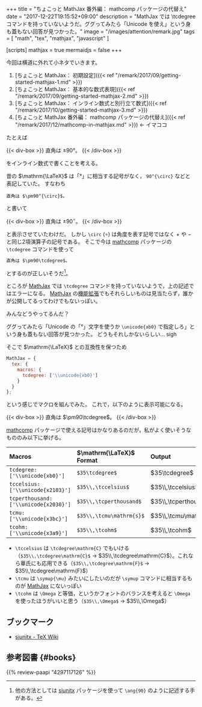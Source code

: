 +++
title = "ちょこっと MathJax 番外編： mathcomp パッケージの代替え"
date =  "2017-12-22T19:15:52+09:00"
description = "MathJax では \\tcdegree コマンドを持っていないようだ。ググってみたら「Unicode を使え」という身も蓋もない回答が見つかった。"
image = "/images/attention/remark.jpg"
tags = [ "math", "tex", "mathjax", "javascript" ]

[scripts]
  mathjax = true
  mermaidjs = false
+++

今回は横道に外れて小ネタでいきます。

1. [ちょこっと MathJax： 初期設定]({{< ref "/remark/2017/09/getting-started-mathjax-1.md" >}})
2. [ちょこっと MathJax： 基本的な数式表現]({{< ref "/remark/2017/09/getting-started-mathjax-2.md" >}})
3. [ちょこっと MathJax： インライン数式と別行立て数式]({{< ref "/remark/2017/10/getting-started-mathjax-3.md" >}})
4. [ちょこっと MathJax 番外編： mathcomp パッケージの代替え]({{< ref "/remark/2017/12/mathcomp-in-mathjax.md" >}}) ← イマココ

たとえば

{{< div-box >}}
直角は ±90°。
{{< /div-box >}}

をインライン数式で書くことを考える。

昔の $\mathrm{\LaTeX}$ は「°」に相当する記号がなく， `90^{\circ}` などと表記していた。
すなわち

```text
直角は $\pm90^{\circ}$。
```

と書いて

{{< div-box >}}
直角は $\pm90^{\circ}$。
{{< /div-box >}}

と表示させていたわけだ。
しかし `\circ` ($\circ$) は角度を表す記号ではなく $+$ や $-$ と同じ2項演算子の記号である。
そこで今は [mathcomp] パッケージの `\tcdegree` コマンドを使って

```html
直角は $\pm90\tcdegree$。
```

とするのが正しいそうだ[^ang1]。

[^ang1]: 他の方法としては [siunitx] パッケージを使って `\ang{90}` のように記述する手がある。

ところが [MathJax] では `\tcdegree` コマンドを持っていないようで，上の記述ではエラーになる。
[MathJax] の[機能拡張](https://docs.mathjax.org/en/latest/input/tex/extensions/ "The TeX/LaTeX Extension List — MathJax 3.0 documentation")でもそれらしいものは見当たらず，誰かが公開してるってわけでもないっぽい。

みんなどうやってるんだ？

ググってみたら「Unicode の「°」文字を使うか `\unicode{xb0}` で指定しろ」という身も蓋もない回答が見つかった。
どうもそれしかないらしい... sigh

そこで $\mathrm{\LaTeX}$ との互換性を保つため

```js
MathJax = {
  tex: {
    macros: {
      tcdegree: ['\\unicode{xb0}']
    }
  }
};
```

という感じでマクロを組んでみた。
これで，以下のように表示可能になる。

{{< div-box >}}
直角は $\pm90\tcdegree$。
{{< /div-box >}}

[mathcomp] パッケージで使える記号はかなりあるのだが，私がよく使いそうなもののみ以下に挙げる。

| Macros                                | $\mathrm{\LaTeX}$ Format       | Output                |
|:------------------------------------- |:----------------------- |:--------------------- |
| `tcdegree: ['\\unicode{xb0}']`        | `$35\tcdegree$`         | $35\tcdegree$         |
| `tccelsius: ['\\unicode{x2103}']`     | `$35\\,\tccelsius$`      | $35\\,\tccelsius$      |
| `tcperthousand: ['\\unicode{x2030}']` | `$35\\,\tcperthousand$`  | $35\\,\tcperthousand$  |
| `tcmu: ['\\unicode{x3bc}']`           | `$35\\,\tcmu\mathrm{s}$` | $35\\,\tcmu\mathrm{s}$ |
| `tcohm: ['\\unicode{x3a9}']`          | `$35\\,\tcohm$`          | $35\\,\tcohm$          | 

- `\tccelsius` は `\tcdegree\mathrm{C}` でもいける（`$35\\,\tcdegree\mathrm{C}$` →  $35\\,\tcdegree\mathrm{C}$）。これなら華氏にも応用できる（`$35\\,\tcdegree\mathrm{F}$` →  $35\\,\tcdegree\mathrm{F}$）
- `\tcmu` は `\symup{\mu}` みたいにしたいのだが `\symup` コマンドに相当するものが [MathJax] にないっぽい
- `\tcohm` は `\Omega` と等価，というかフォントのバランスを考えると `\Omega` を使ったほうがいいと思う（`$35\\,\Omega$` →  $35\\,\Omega$）

## ブックマーク

- [siunitx - TeX Wiki](https://texwiki.texjp.org/?siunitx)

[MathJax]: https://www.mathjax.org/
[mathcomp]: https://ctan.org/pkg/mathcomp "https://ctan.org/pkg/mathcomp"
[siunitx]: https://ctan.org/pkg/siunitx "CTAN: Package siunitx"

## 参考図書 {#books}

{{% review-paapi "4297117126" %}} <!-- LaTeX2ε美文書作成入門 -->
